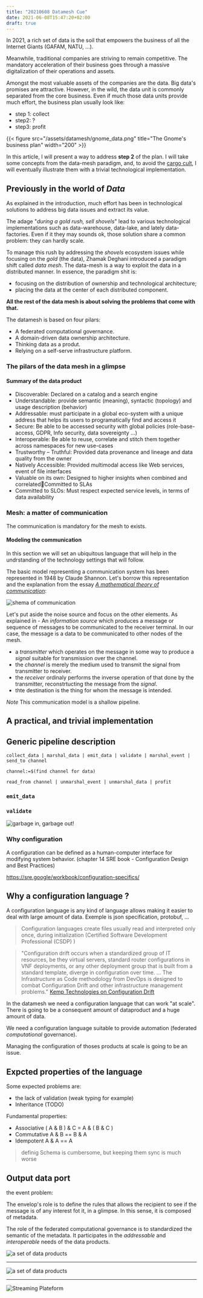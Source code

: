 ```yaml
---
title: "20210608 Datamesh Cue"
date: 2021-06-08T15:47:20+02:00
draft: true
---
```


In 2021, a rich set of data is the soil that empowers the business of all the Internet Giants (GAFAM, NATU, ...).

Meanwhile, traditional companies are striving to remain competitive. The mandatory acceleration of their business goes through a massive digitalization of their operations and assets.

Amongst the most valuable assets of the companies are the data. Big data's promises are attractive. However, in the wild, the data unit is commonly separated from the core business. Even if much those data units provide much effort, the business plan usually look like:

- step 1: collect
- step2: ?
- step3: profit

{{< figure src="/assets/datamesh/gnome_data.png" title="The Gnome's business plan" width="200" >}}

In this article, I will present a way to address **step 2** of the plan. I will take some concepts from the data-mesh paradigm, and, to avoid the [cargo cult](https://en.wikipedia.org/wiki/Cargo_cult), I will eventually illustrate them with a trivial technological implementation.

## Previously in the world of _Data_

As explained in the introduction, much effort has been in technological solutions to address big data issues and extract its value.

The adage "_during a gold rush, sell shovels_" lead to various technological implementations such as data-warehouse, data-lake, and lately data-factories. Even if it they may sounds ok, those solution share a common problem: they can hardly scale.

To manage this rush by addressing the _shovels_ ecosystem issues while focusing on the _gold_ (the data),  Zhamak Deghani introduced a paradigm shift called _data mesh_.
The data-mesh is a way to exploit the data in a distributed manner.
In essence, the paradigm shit is:

- focusing on the distribution of ownership and technological architecture;
- placing the data at the center of each distributed component.

**All the rest of the data mesh is about solving the problems that come with that.**

The datamesh is based on four pilars:

- A federated computational governance.
- A domain-driven data ownership architecture.
- Thinking data as a produt.
- Relying on a self-serve infrastructure platform.

### The pilars of the data mesh in a glimpse

#### Summary of the data product

- Discoverable: Declared on a catalog and a search engine
- Understandable: provide semantic (meaning), syntactic (topology) and usage description (behavior)
- Addressable: must participate in a global eco-system with a unique address that helps its users to programatically find and access it
- Secure: Be able to be accessed security with global policies (role-base-access, GDPR, Info security, data sovereignty …)
- Interoperable: Be able to reuse, correlate and stitch them together across namespaces for new use-cases
- Trustworthy – Truthful: Provided data provenance and lineage and data quality from the owner
- Natively Accessible: Provided multimodal access like Web services, event of file interfaces
- Valuable on its own: Designed to higher insights when combined and correlatedCommitted to SLAs
- Committed to SLOs: Must respect expected service levels, in terms of data availability

### Mesh: a matter of communication

The communication is mandatory for the mesh to exists.

#### Modeling the communication

In this section we will set an ubiquitous language that will help in the undrstanding of the technology settings that will follow.

The basic model representing a communication system has been represented in 1948 by Claude Shannon.
Let's borrow this  representation and the explanation from the essay [_A mathematical theory of communication_](http://people.math.harvard.edu/~ctm/home/text/others/shannon/entropy/entropy.pdf):

![shema of communication](/assets/datamesh/Picture-of-the-schematic-diagram-of-a-general-communication-system-Claude-Shannon-on.png)

Let's put aside the noise source and focus on the other elements. As explained in - An _information source_ which produces a message or sequence of messages to be communicated to the receiver terminal. In our case, the message is a data to be communicated to other nodes of the mesh.

- a _transmitter_ which operates on the message in some way to produce a _signal_ suitable for transmission over the channel.
- the _channel_ is merely the medium used to transmit the signal from transmitter to receiver.
- the _receiver_ ordinaly performs the inverse operation of that done by the transmitter, reconstrtucting  the message from the _signal_.
- thte destination is the thing for whom the message is intended.

_Note_ This communication model is a shallow pipeline.

## A practical, and trivial implementation

## Generic pipeline description

`collect_data | marshal_data | emit_data | validate | marshal_event | send_to channel`

`channel:=$(find channel for data)`

`read_from channel | unmarshal_event | unmarshal_data | profit`

### `emit_data`

### `validate`

![garbage in, garbage out!](/assets/datamesh/garbage_in_out.png)


### Why configuration

A configuration can be defined as a human-computer interface for modifying system behavior. (chapter 14  SRE book - Configuration Design and Best Practices)

https://sre.google/workbook/configuration-specifics/

## Why a configuration language ?

A configuration language is any kind of language allows making it easier to deal with large amount of data.
Exemple is json specification, protobuf, ...

> Configuration languages create files usually read and interpreted only once, during initialization
(Certified Software Development Professional (CSDP) )

> "Configuration drift occurs when a standardized group of IT resources, be they virtual servers, standard router configurations in VNF deployments, or any other deployment group that is built from a standard template, diverge in configuration over time. … The Infrastructure as Code methodology from DevOps is designed to combat Configuration Drift and other infrastructure management problems."
[Kemp Technologies on Configuration Drift](https://kemptechnologies.com/glossary/configuration-drift/)


In the datamesh we need a configuration language that can work "at scale". There is going to be a consequent amount of dataproduct and a huge amount of data.

We need a configuration language suitable to provide automation (federated *computational* governance).

Managing the configuration of thoses products at scale is going to be an issue.

## Expcted properties of the language

Some expected problems are:

- the lack of validation (weak typing for example)
- Inheritance (TODO)

Fundamental properties:

- Associative ( A & B ) & C = A & ( B & C )
- Commutative A & B == B & A
- Idempotent A & A == A 

> definig Schema is cumbersome, but keeping them sync is much worse


## Output data port

the event problem:

The envelop's role is to define the rules that allows the recipient to see if the message is of any interest fot it, in a glimpse.
In this sense, it is composed of metadata.

The role of the federated computational governance is to standardized the semantic of the metadata.
It participates in the *addressable* and *interoperable* needs of the data products.

![a set of data products](/assets/datamesh/set_data_products.png)

--- 

![a set of data products](/assets/datamesh/data_mesh.png)

---

![Streaming Plateform](/assets/datamesh/data_streaming.png)

